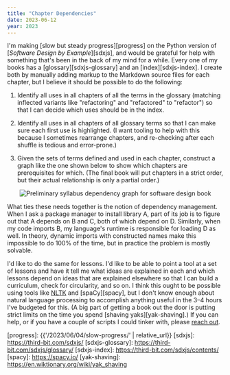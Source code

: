 ```yaml
---
title: "Chapter Dependencies"
date: 2023-06-12
year: 2023
---
```


I'm making [slow but steady progress][progress]
on the Python version of [*Software Design by Example*][sdxjs],
and would be grateful for help with something
that's been in the back of my mind for a while.
Every one of my books has a [glossary][sdxjs-glossary] and an [index][sdxjs-index].
I create both by manually adding markup to the Markdown source files for each chapter,
but I believe it should be possible to do the following:

1.  Identify all uses in all chapters of all the terms in the glossary
    (matching inflected variants like "refactoring" and "refactored" to "refactor")
    so that I can decide which uses should be in the index.

2.  Identify all uses in all chapters of all glossary terms
    so that I can make sure each first use is highlighted.
    (I want tooling to help with this because I sometimes rearrange chapters,
    and re-checking after each shuffle is tedious and error-prone.)

3.  Given the sets of terms defined and used in each chapter,
    construct a graph like the one shown below
    to show which chapters are prerequisites for which.
    (The final book will put chapters in a strict order,
    but their actual relationship is only a partial order.)

<div align="center">
<img src="{{'/files/2023/sd4ds-preliminary-syllabus.svg' | relative_url}}" alt="Preliminary syllabus dependency graph for software design book">
</div>

What ties these needs together is the notion of dependency management.
When I ask a package manager to install library A,
part of its job is to figure out that A depends on B and C,
both of which depend on D.
Similarly,
when my code imports B,
my language's runtime is responsible for loading D as well.
In theory,
dynamic imports with constructed names make this impossible to do 100% of the time,
but in practice the problem is mostly solvable.

I'd like to do the same for lessons.
I'd like to be able to point a tool at a set of lessons and have it tell me
what ideas are explained in each
and which lessons depend on ideas that are explained elsewhere
so that I can build a curriculum,
check for circularity,
and so on.
I think this ought to be possible using tools like [NLTK][nltk] and [spaCy][spacy],
but I don't know enough about natural language processing
to accomplish anything useful in the 3–4 hours I've budgeted for this.
(A big part of getting a book out the door is putting strict limits on
the time you spend [shaving yaks][yak-shaving].)
If you can help,
or if you have a couple of scripts I could tinker with,
please [reach out](mailto:{{site.author.email}}).

[nltk]: https://www.nltk.org/
[progress]: {{'/2023/06/04/slow-progress/' | relative_url}}
[sdxjs]: https://third-bit.com/sdxjs/
[sdxjs-glossary]: https://third-bit.com/sdxjs/glossary/
[sdxjs-index]: https://third-bit.com/sdxjs/contents/
[spacy]: https://spacy.io/
[yak-shaving]: https://en.wiktionary.org/wiki/yak_shaving
